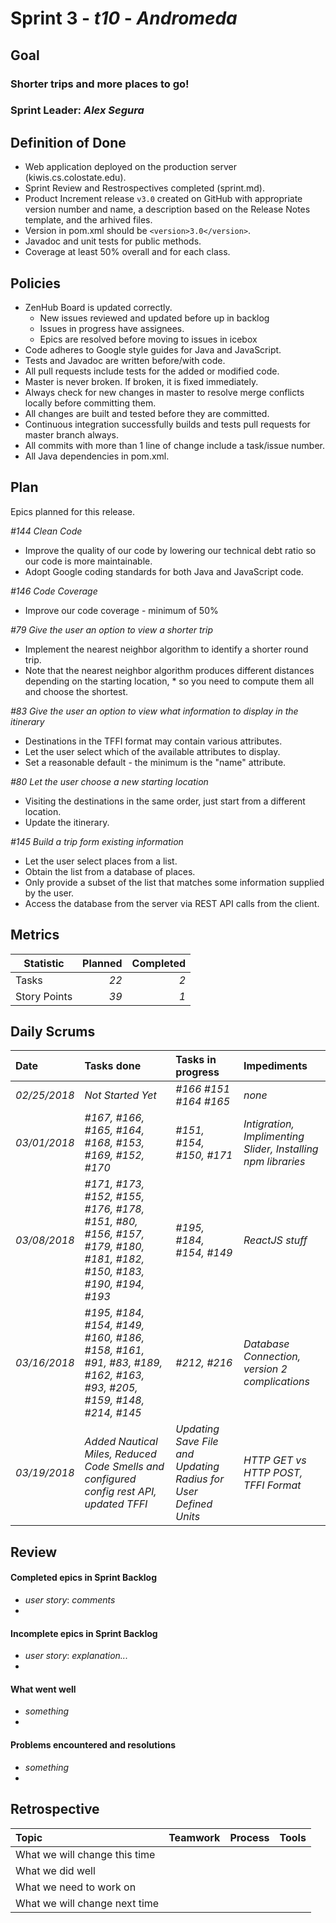 # Sprint 3 - *t10* - *Andromeda*

## Goal

### Shorter trips and more places to go!
### Sprint Leader: *Alex Segura*

## Definition of Done

* Web application deployed on the production server (kiwis.cs.colostate.edu).
* Sprint Review and Restrospectives completed (sprint.md).
* Product Increment release `v3.0` created on GitHub with appropriate version number and name, a description based on the Release Notes template, and the arhived files.
* Version in pom.xml should be `<version>3.0</version>`.
* Javadoc and unit tests for public methods.
* Coverage at least 50% overall and for each class.

## Policies

* ZenHub Board is updated correctly.
    - New issues reviewed and updated before up in backlog
    - Issues in progress have assignees.
    - Epics are resolved before moving to issues in icebox
* Code adheres to Google style guides for Java and JavaScript.
* Tests and Javadoc are written before/with code.  
* All pull requests include tests for the added or modified code.
* Master is never broken.  If broken, it is fixed immediately.
* Always check for new changes in master to resolve merge conflicts locally before committing them.
* All changes are built and tested before they are committed.
* Continuous integration successfully builds and tests pull requests for master branch always.
* All commits with more than 1 line of change include a task/issue number.
* All Java dependencies in pom.xml.

## Plan

Epics planned for this release.

 *#144 Clean Code*
   - Improve the quality of our code by lowering our technical debt ratio so our code is more maintainable.
   - Adopt Google coding standards for both Java and JavaScript code.
   
 *#146 Code Coverage*
   - Improve our code coverage - minimum of 50%
   
 *#79 Give the user an option to view a shorter trip*
   - Implement the nearest neighbor algorithm to identify a shorter round trip.
   - Note that the nearest neighbor algorithm produces different distances depending on the starting location, * so you need to compute them all and choose the shortest.

 *#83 Give the user an option to view what information to display in the itinerary*
   - Destinations in the TFFI format may contain various attributes.
   - Let the user select which of the available attributes to display.
   - Set a reasonable default - the minimum is the "name" attribute.

 *#80 Let the user choose a new starting location*   
   - Visiting the destinations in the same order, just start from a different location.
   - Update the itinerary.
 
 *#145 Build a trip form existing information*
   - Let the user select places from a list.
   - Obtain the list from a database of places.
   - Only provide a subset of the list that matches some information supplied by the user.
   - Access the database from the server via REST API calls from the client.

## Metrics

Statistic | Planned | Completed
--- | ---: | ---:
Tasks |  *22*   | *2* 
Story Points |  *39*  | *1* 

## Daily Scrums

Date | Tasks done  | Tasks in progress | Impediments 
:--- | :--- | :--- | :--- 
*02/25/2018* | *Not Started Yet* | *#166 #151 #164 #165* | *none*
*03/01/2018* | *#167, #166, #165, #164, #168, #153, #169, #152, #170*| *#151, #154, #150, #171* | *Intigration, Implimenting Slider, Installing npm libraries*
*03/08/2018* | *#171, #173, #152, #155, #176, #178, #151, #80, #156, #157, #179, #180, #181, #182, #150, #183, #190, #194, #193* | *#195, #184, #154, #149* | *ReactJS stuff*
*03/16/2018* | *#195, #184, #154, #149, #160, #186, #158, #161, #91, #83, #189, #162, #163, #93, #205, #159, #148, #214, #145* | *#212, #216* | *Database Connection, version 2 complications*
*03/19/2018* | *Added Nautical Miles, Reduced Code Smells and configured config rest API, updated TFFI* | *Updating Save File and Updating Radius for User Defined Units* | *HTTP GET vs HTTP POST, TFFI Format*
 

## Review

#### Completed epics in Sprint Backlog 
* *user story*:  *comments*
* 

#### Incomplete epics in Sprint Backlog 
* *user story*: *explanation...*
*

#### What went well
* *something*
*

#### Problems encountered and resolutions
* *something*
*

## Retrospective

Topic | Teamwork | Process | Tools
:--- | :--- | :--- | :---
What we will change this time |  |  | 
What we did well |  |  | 
What we need to work on |  |  |
What we will change next time |  |  | 
